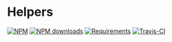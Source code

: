 [npm-icon]:           https://img.shields.io/npm/v/@vtrushin/helpers.svg
[npm-downloads-icon]: https://img.shields.io/npm/dm/@vtrushin/helpers.svg
[npm-url]:            https://www.npmjs.com/@vtrushin/helpers

[node-versions-icon]: https://img.shields.io/node/v/@vtrushin/helpers.svg
[node-url]:           https://nodejs.org

[travis-icon]:        https://travis-ci.org/vtrushin/helpers.svg?branch=master
[travis-url]:         https://travis-ci.org/vtrushin/helpers

# Helpers

[![NPM][npm-icon]][npm-url]
[![NPM downloads][npm-downloads-icon]][npm-url]
[![Requirements][node-versions-icon]][node-url]
[![Travis-CI][travis-icon]][travis-url]
